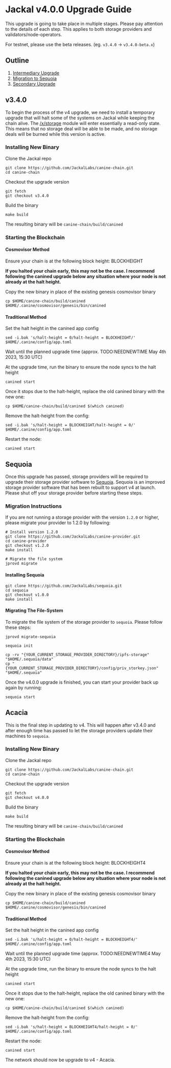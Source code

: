 # Jackal v4.0.0 Upgrade Guide

This upgrade is going to take place in multiple stages. Please pay attention to the details of each step. This applies to both storage providers and validators/node-operators. 

For testnet, please use the beta releases. (eg. `v3.4.0` -> `v3.4.0-beta.x`)

## Outline
1. [Intermediary Upgrade](#v340)
2. [Migration to Sequoia](#sequoia)
3. [Secondary Upgrade](#acacia)

## v3.4.0
To begin the process of the v4 upgrade, we need to install a temporary upgrade that will halt some of the systems on Jackal while keeping the chain alive. The [/x/storage](/x/storage) module will enter essentially a read-only state. This means that no storage deal will be able to be made, and no storage deals will be burned while this version is active.

### Installing New Binary

Clone the Jackal repo

```
git clone https://github.com/JackalLabs/canine-chain.git
cd canine-chain
```
Checkout the upgrade version

```
git fetch
git checkout v3.4.0
```

Build the binary

```
make build
```

The resulting binary will be `canine-chain/build/canined`

### Starting the Blockchain

#### Cosmovisor Method

Ensure your chain is at the following block height: BLOCKHEIGHT

**If you halted your chain early, this may not be the case. I recommend following the canined upgrade below any situation where your node is not already at the halt height.**

Copy the new binary in place of the existing genesis cosmovisor binary

```
cp $HOME/canine-chain/build/canined $HOME/.canine/cosmovisor/genesis/bin/canined
```

#### Traditional Method
Set the halt height in the canined app config
```
sed -i.bak 's/halt-height = 0/halt-height = BLOCKHEIGHT/' $HOME/.canine/config/app.toml
```

Wait until the planned upgrade time (approx. TODO:NEEDNEWTIME May 4th 2023, 15:30 UTC)

At the upgrade time, run the binary to ensure the node syncs to the halt height

```
canined start
```

Once it stops due to the halt-height, replace the old canined binary with the new one:

```
cp $HOME/canine-chain/build/canined $(which canined)
```

Remove the halt-height from the config:

```
sed -i.bak 's/halt-height = BLOCKHEIGHT/halt-height = 0/' $HOME/.canine/config/app.toml
```

Restart the node:

```
canined start
```

## Sequoia
Once this upgrade has passed, storage providers will be required to upgrade their storage provider software to [Sequoia](https://github.com/JackalLabs/sequoia). Sequoia is an improved storage provider software that has been rebuilt to support v4 at launch. Please shut off your storage provider before starting these steps.

### Migration Instructions
If you are not running a storage provider with the version `1.2.0` or higher, please migrate your provider to 1.2.0 by following:
```shell
# Install version 1.2.0
git clone https://github.com/JackalLabs/canine-provider.git
cd canine-provider
git checkout v1.2.0
make install

# Migrate the file system
jprovd migrate
```

#### Installing Sequoia
```shell
git clone https://github.com/JackalLabs/sequoia.git
cd sequoia
git checkout v1.0.0
make install
```

#### Migrating The File-System
To migrate the file system of the storage provider to `sequoia`. Please follow these steps:
```shell
jprovd migrate-sequoia

sequoia init

cp -rv "{YOUR_CURRENT_STORAGE_PROVIDER_DIRECTORY}/ipfs-storage" "$HOME/.sequoia/data"
cp "{YOUR_CURRENT_STORAGE_PROVIDER_DIRECTORY}/config/priv_storkey.json" "$HOME/.sequoia"
```

Once the v4.0.0 upgrade is finished, you can start your provider back up again by running:
```shell
sequoia start
```

## Acacia
This is the final step in updating to v4. This will happen after v3.4.0 and after enough time has passed to let the storage providers update their machines to `sequoia`.

### Installing New Binary

Clone the Jackal repo

```
git clone https://github.com/JackalLabs/canine-chain.git
cd canine-chain
```
Checkout the upgrade version

```
git fetch
git checkout v4.0.0
```

Build the binary

```
make build
```

The resulting binary will be `canine-chain/build/canined`

### Starting the Blockchain

#### Cosmovisor Method

Ensure your chain is at the following block height: BLOCKHEIGHT4

**If you halted your chain early, this may not be the case. I recommend following the canined upgrade below any situation where your node is not already at the halt height.**

Copy the new binary in place of the existing genesis cosmovisor binary

```
cp $HOME/canine-chain/build/canined $HOME/.canine/cosmovisor/genesis/bin/canined
```

#### Traditional Method
Set the halt height in the canined app config
```
sed -i.bak 's/halt-height = 0/halt-height = BLOCKHEIGHT4/' $HOME/.canine/config/app.toml
```

Wait until the planned upgrade time (approx. TODO:NEEDNEWTIME4 May 4th 2023, 15:30 UTC)

At the upgrade time, run the binary to ensure the node syncs to the halt height

```
canined start
```

Once it stops due to the halt-height, replace the old canined binary with the new one:

```
cp $HOME/canine-chain/build/canined $(which canined)
```

Remove the halt-height from the config:

```
sed -i.bak 's/halt-height = BLOCKHEIGHT4/halt-height = 0/' $HOME/.canine/config/app.toml
```

Restart the node:

```
canined start
```

The network should now be upgrade to v4 - Acacia.